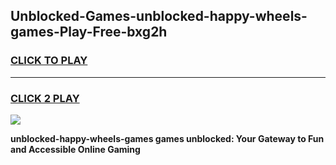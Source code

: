 
## Unblocked-Games-unblocked-happy-wheels-games-Play-Free-bxg2h
<h3>
<a href="https://premium76.site?title=unblocked-happy-wheels-games&ref=21A">CLICK TO PLAY</a></h3>
<hr>

<h3>
<a href="https://premium76.site?title=unblocked-happy-wheels-games&ref=21A">CLICK 2 PLAY</a>
  
</h3>

<a href="https://premium76.site?title=unblocked-happy-wheels-games&ref=21A"><img src="https://clearcache.store/games.png"></a>


**unblocked-happy-wheels-games games unblocked: Your Gateway to Fun and Accessible Online Gaming**
